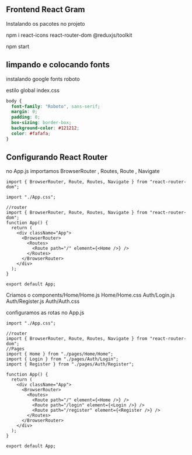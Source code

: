 ## Frontend React Gram

Instalando os pacotes no projeto

npm i react-icons react-router-dom @reduxjs/toolkit

npm start

## limpando e colocando fonts

instalando google fonts roboto

<link rel="preconnect" href="https://fonts.googleapis.com">
<link rel="preconnect" href="https://fonts.gstatic.com" crossorigin>
<link href="https://fonts.googleapis.com/css2?family=Montserrat:ital,wght@0,100;0,200;0,300;0,400;0,500;0,600;0,700;0,800;0,900;1,100;1,200;1,300;1,400;1,500;1,600;1,700;1,800;1,900&family=Roboto:ital,wght@0,100;0,300;0,400;0,500;0,700;0,900;1,100;1,300;1,400;1,500;1,700;1,900&display=swap" rel="stylesheet">

estilo global index.css

```css
body {
  font-family: "Roboto", sans-serif;
  margin: 0;
  padding: 0;
  box-sizing: border-box;
  background-color: #121212;
  color: #fafafa;
}
```

## Configurando React Router

no App.js importamos BrowserRouter , Routes, Route , Navigate

```tsx
import { BrowserRouter, Route, Routes, Navigate } from "react-router-dom";

import "./App.css";

//router
import { BrowserRouter, Route, Routes, Navigate } from "react-router-dom";
function App() {
  return (
    <div className="App">
      <BrowserRouter>
        <Routes>
          <Route path="/" element={<Home />} />
        </Routes>
      </BrowserRouter>
    </div>
  );
}

export default App;
```

Criamos o components/Home/Home.js Home/Home.css Auth/Login.js Auth/Register.js Auth/Auth.css

configuramos as rotas no App.js

```tsx
import "./App.css";

//router
import { BrowserRouter, Route, Routes, Navigate } from "react-router-dom";
//Pages
import { Home } from "./pages/Home/Home";
import { Login } from "./pages/Auth/Login";
import { Register } from "./pages/Auth/Register";

function App() {
  return (
    <div className="App">
      <BrowserRouter>
        <Routes>
          <Route path="/" element={<Home />} />
          <Route path="/login" element={<Login />} />
          <Route path="/register" element={<Register />} />
        </Routes>
      </BrowserRouter>
    </div>
  );
}

export default App;

```
